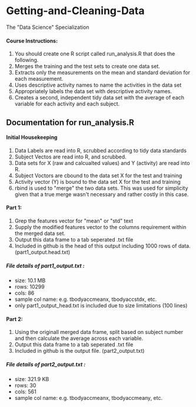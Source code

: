 Getting-and-Cleaning-Data
=========================
The "Data Science" Specialization

####  Course Instructions:
1.  You should create one R script called run_analysis.R that does the following. 
2.  Merges the training and the test sets to create one data set.
3.  Extracts only the measurements on the mean and standard deviation for each measurement. 
4.  Uses descriptive activity names to name the activities in the data set
5.  Appropriately labels the data set with descriptive activity names. 
6.  Creates a second, independent tidy data set with the average of each variable for each activity and each subject. 


## Documentation for run_analysis.R

#### Initial Housekeeping
1.  Data Labels are read into R, scrubbed according to tidy data standards
2.  Subject Vectos are read into R, and scrubbed.
3.  Data sets for X (raw and calcualted values) and Y (activity) are read into R.
4.  Subject Voctors are cbound to the data set X for the test and training 
5.  Activity vector (Y) is bound to the data set X for the test and training
6.  rbind is used to "merge" the two data sets.  This was used for simplicity given that a true merge wasn't necessary and rather costly in this case.

#### Part 1:
1.  Grep the features vector for "mean" or "std" text
2.  Supply the modified features vector to the columns requirement within the merged data set.
3.  Output this data frame to a tab seperated .txt file
4.  Included in github is the head of this output including 1000 rows of data. (part1_output.head.txt)

##### File details of part1_output.txt :
* size: 10.1 MB
* rows: 10299
* cols: 86
* sample col name: e.g. tbodyaccmeanx, tbodyaccstdx, etc.
* only part1_output_head.txt is included due to size limitations (100 lines)

#### Part 2:
1.  Using the originall merged data frame, split based on subject number and then calculate the average across each variable.
2.  Output this data frame to a tab seperated .txt file
3.  Included in github is the output file. (part2_output.txt)

##### File details of part2_output.txt :
* size: 321.9 KB
* rows: 30
* cols: 561
* sample col name: e.g. tbodyaccmeanx, tbodyaccmeany, etc.

